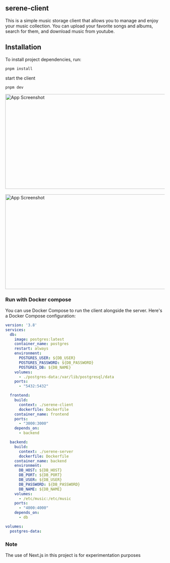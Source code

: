 ## serene-client
This is a simple music storage client that allows you to manage and enjoy your music collection. You can upload your favorite songs and albums, search for them, and download music from youtube.

## Installation

To install project dependencies, run:
```shell
pnpm install
```

start the client
```shell
pnpm dev
```


<img src="https://github.com/kocierik/serene-client/assets/41591336/e72b67be-9040-4cf7-a435-96e400c9bb37" alt="App Screenshot" height="300" width="700">

<br>
<br>

<img src="https://github.com/kocierik/serene-client/assets/41591336/7d8bd8f6-c7b1-49aa-9d11-47288f0a5ee8" alt="App Screenshot" height="300" width="700">

### Run with Docker compose

You can use Docker Compose to run the client alongside the server. Here's a Docker Compose configuration:

```yaml
version: '3.8'
services:
  db:
    image: postgres:latest
    container_name: postgres
    restart: always
    environment:
      POSTGRES_USER: ${DB_USER}
      POSTGRES_PASSWORD: ${DB_PASSWORD}
      POSTGRES_DB: ${DB_NAME}
    volumes:
      - ./postgres-data:/var/lib/postgresql/data
    ports:
      - "5432:5432"

  frontend:
    build:
      context: ./serene-client
      dockerfile: Dockerfile
    container_name: frontend
    ports:
      - "3000:3000"
    depends_on:
      - backend

  backend:
    build:
      context: ./serene-server
      dockerfile: Dockerfile
    container_name: backend
    environment:
      DB_HOST: ${DB_HOST}
      DB_PORT: ${DB_PORT}
      DB_USER: ${DB_USER}
      DB_PASSWORD: ${DB_PASSWORD}
      DB_NAME: ${DB_NAME}
    volumes:
      - /etc/music:/etc/music
    ports:
      - "4000:4000"
    depends_on:
      - db

volumes:
  postgres-data:
```


### Note
The use of Next.js in this project is for experimentation purposes 

